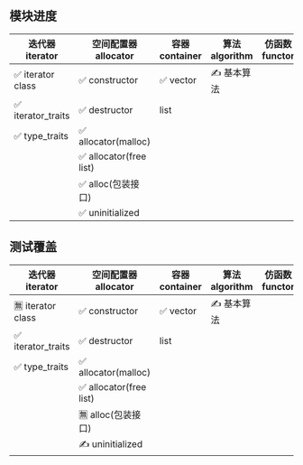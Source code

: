 ## 模块进度

| 迭代器 iterator      | 空间配置器 allocator        | 容器 container | 算法 algorithm | 仿函数 functor | 适配器 adaptor |
|-------------------|------------------------|--------------|--------------|-------------|-------------|
| ✅ iterator class  | ✅ constructor          | ✅ vector     | ✍️ 基本算法      |             |             |
| ✅ iterator_traits | ✅ destructor           | list         |              |             |             |
| ✅ type_traits     | ✅ allocator(malloc)    |              |              |             |             |
|                   | ✅ allocator(free list) |              |              |             |             |
|                   | ✅ alloc(包装接口)          |              |              |             |             |
|                   | ✅ uninitialized        |              |              |             |             |

## 测试覆盖

| 迭代器 iterator       | 空间配置器 allocator        | 容器 container | 算法 algorithm | 仿函数 functor | 适配器 adaptor |
|--------------------|------------------------|--------------|--------------|-------------|-------------|
| 🈚️ iterator class | ✅ constructor          | ✅ vector     | ✍️ 基本算法      |             |             |
| ✅ iterator_traits  | ✅ destructor           | list         |              |             |             |
| ✅ type_traits      | ✅ allocator(malloc)    |              |              |             |             |
|                    | ✅ allocator(free list) |              |              |             |             |
|                    | 🈚️ alloc(包装接口)        |              |              |             |             |
|                    | ✍️ uninitialized       |              |              |             |             |

